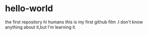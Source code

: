 # hello-world
the first repository
hi
humans
this is my first github film .I don't know anything about it,but I'm learning it.
